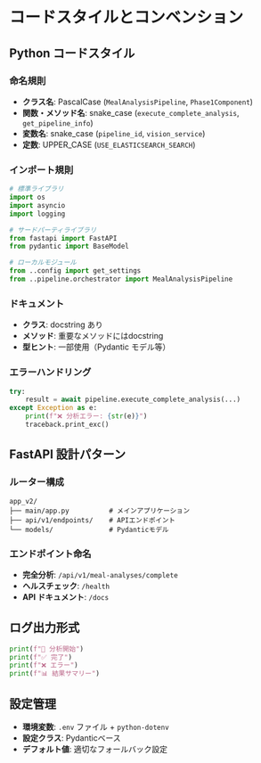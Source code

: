 # コードスタイルとコンベンション

## Python コードスタイル

### 命名規則
- **クラス名**: PascalCase (`MealAnalysisPipeline`, `Phase1Component`)
- **関数・メソッド名**: snake_case (`execute_complete_analysis`, `get_pipeline_info`)
- **変数名**: snake_case (`pipeline_id`, `vision_service`)
- **定数**: UPPER_CASE (`USE_ELASTICSEARCH_SEARCH`)

### インポート規則
```python
# 標準ライブラリ
import os
import asyncio
import logging

# サードパーティライブラリ
from fastapi import FastAPI
from pydantic import BaseModel

# ローカルモジュール
from ..config import get_settings
from ..pipeline.orchestrator import MealAnalysisPipeline
```

### ドキュメント
- **クラス**: docstring あり
- **メソッド**: 重要なメソッドにはdocstring
- **型ヒント**: 一部使用（Pydantic モデル等）

### エラーハンドリング
```python
try:
    result = await pipeline.execute_complete_analysis(...)
except Exception as e:
    print(f"❌ 分析エラー: {str(e)}")
    traceback.print_exc()
```

## FastAPI 設計パターン

### ルーター構成
```
app_v2/
├── main/app.py          # メインアプリケーション
├── api/v1/endpoints/    # APIエンドポイント
└── models/              # Pydanticモデル
```

### エンドポイント命名
- **完全分析**: `/api/v1/meal-analyses/complete`
- **ヘルスチェック**: `/health`
- **API ドキュメント**: `/docs`

## ログ出力形式
```python
print(f"🚀 分析開始")
print(f"✅ 完了")  
print(f"❌ エラー")
print(f"📊 結果サマリー")
```

## 設定管理
- **環境変数**: `.env` ファイル + `python-dotenv`
- **設定クラス**: Pydanticベース
- **デフォルト値**: 適切なフォールバック設定
